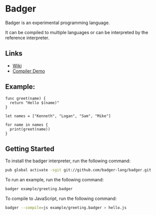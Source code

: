 # Badger

Badger is an experimental programming language.

It can be compiled to multiple languages or can be interpreted by the reference interpreter.

## Links

- [Wiki](https://github.com/badger-lang/badger/wiki)
- [Compiler Demo](http://badger.directcode.org/compiler.html)

## Example:

```badger
func greet(name) {
  return "Hello $(name)"
}

let names = ["Kenneth", "Logan", "Sam", "Mike"]

for name in names {
  print(greet(name))
}
```

## Getting Started

To install the badger interpreter, run the following command:

```bash
pub global activate -sgit git://github.com/badger-lang/badger.git
```

To run an example, run the following command:

```bash
badger example/greeting.badger
```

To compile to JavaScript, run the following command:

```bash
badger --compile=js example/greeting.badger > hello.js
```
